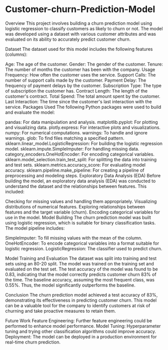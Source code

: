# Customer-churn-Prediction-Model
Overview
This project involves building a churn prediction model using logistic regression to classify customers as likely to churn or not. The model was developed using a dataset with various customer attributes and was evaluated on its ability to accurately predict customer churn.

Dataset
The dataset used for this model includes the following features (columns):

Age: The age of the customer.
Gender: The gender of the customer.
Tenure: The number of months the customer has been with the company.
Usage Frequency: How often the customer uses the service.
Support Calls: The number of support calls made by the customer.
Payment Delay: The frequency of payment delays by the customer.
Subscription Type: The type of subscription the customer has.
Contract Length: The length of the customer's contract.
Total Spend: The total amount spent by the customer.
Last Interaction: The time since the customer's last interaction with the service.
Packages Used
The following Python packages were used to build and evaluate the model:

pandas: For data manipulation and analysis.
matplotlib.pyplot: For plotting and visualizing data.
plotly.express: For interactive plots and visualizations.
numpy: For numerical computations.
warnings: To handle and ignore warnings.
glob: To find files matching a specified pattern.
sklearn.linear_model.LogisticRegression: For building the logistic regression model.
sklearn.impute.SimpleImputer: For handling missing data.
category_encoders.OneHotEncoder: For encoding categorical variables.
sklearn.model_selection.train_test_split: For splitting the data into training and test sets.
sklearn.metrics.accuracy_score: For evaluating model accuracy.
sklearn.pipeline.make_pipeline: For creating a pipeline of preprocessing and modeling steps.
Exploratory Data Analysis (EDA)
Before building the model, an exploratory data analysis (EDA) was conducted to understand the dataset and the relationships between features. This included:

Checking for missing values and handling them appropriately.
Visualizing distributions of numerical features.
Exploring relationships between features and the target variable (churn).
Encoding categorical variables for use in the model.
Model Building
The churn prediction model was built using logistic regression, which is suitable for binary classification tasks. The model pipeline includes:

SimpleImputer: To fill missing values with the mean of the column.
OneHotEncoder: To encode categorical variables into a format suitable for logistic regression.
LogisticRegression: The classifier used to predict churn.

Model Training and Evaluation
The dataset was split into training and test sets using an 80-20 split.
The model was trained on the training set and evaluated on the test set.
The test accuracy of the model was found to be 0.83, indicating that the model correctly predicts customer churn 83% of the time.
The baseline accuracy, assuming the most frequent class, was 0.55%. Thus, the model significantly outperforms the baseline.

Conclusion
The churn prediction model achieved a test accuracy of 83%, demonstrating its effectiveness in predicting customer churn. This model can be a valuable tool for the company to identify customers at risk of churning and take proactive measures to retain them.

Future Work
Feature Engineering: Further feature engineering could be performed to enhance model performance.
Model Tuning: Hyperparameter tuning and trying other classification algorithms could improve accuracy.
Deployment: The model can be deployed in a production environment for real-time churn prediction.
